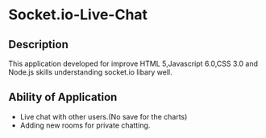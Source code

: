 # Socket.io-Live-Chat
##  Description
 This application developed for improve HTML 5,Javascript 6.0,CSS 3.0 and Node.js skills understanding socket.io libary well.
##  Ability of Application 
- Live chat with other users.(No save for the charts)
- Adding new rooms for private chatting.

